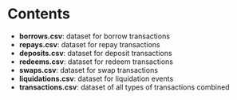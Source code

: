 # Contents
- **borrows.csv**: dataset for borrow transactions
- **repays.csv**: dataset for repay transactions
- **deposits.csv**: dataset for deposit transactions
- **redeems.csv**: dataset for redeem transactions
- **swaps.csv**: dataset for swap transactions
- **liquidations.csv**: dataset for liquidation events
- **transactions.csv**: dataset of all types of transactions combined

